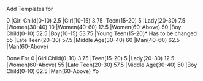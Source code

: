 Add Templates for

0       |Girl Child(0-10)
2.5     |Girl(10-15)
3.75    |Teen(15-20)
5       |Lady(20-30)
7.5     |Women(30-40)
10      |Women(40-60)
12.5    |Women(60-Above)
50      |Boy Child(0-10)
52.5    |Boy(10-15)
53.75   |Young Teen(15-20)* Has to be changed
55      |Late Teen(20-30)
57.5    |Middle Age(30-40)
60      |Man(40-60)
62.5    |Man(60-Above)

Done For
0       |Girl Child(0-10)
3.75    |Teen(15-20)
5       |Lady(20-30)
12.5    |Women(60-Above)
55      |Late Teen(20-30)
57.5    |Middle Age(30-40)
50      |Boy Child(0-10)
62.5    |Man(60-Above)
Yo
